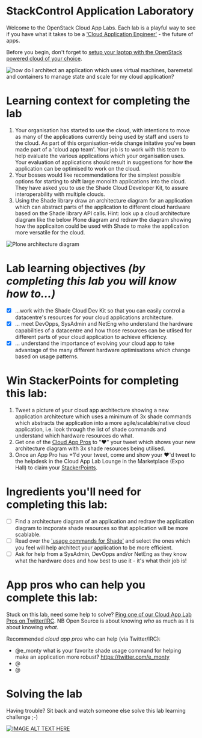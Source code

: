 # StackControl Application Laboratory

Welcome to the OpenStack Cloud App Labs.  Each lab is a playful way to see if you have what it takes to be a ['Cloud Application Engineer'](/cloud-application-engineer.md) - the future of apps. 

Before you begin, don't forget to [setup your laptop with the OpenStack powered cloud of your choice](/prereq).

![how do I architect an application which uses virtual machines, baremetal and containers to manage state and scale for my cloud application?](http://blog.nemebean.com/sites/default/files/styles/large/public/field/image/OVBNetwork.png)

# Learning context for completing the lab
 
 1. Your organisation has started to use the cloud, with intentions to move as many of the applications currently being used by staff and users to the cloud.  As part of this organisation-wide change initative you've been made part of a 'cloud app team'.  Your job is to work with this team to help evaluate the various applications which your organisation uses.  Your evaluation of applications should result in suggestions for how the application can be optimised to work on the cloud.  
 2. Your bosses would like recommendations for the simplest possible options for starting to shift large monolith applications into the cloud.  They have asked you to use the Shade Cloud Developer Kit, to assure interoperability with multiple clouds.
 3. Using the Shade library draw an architecture diagram for an application which can abstract parts of the application to different cloud hardware based on the Shade library API calls. Hint: look up a cloud architecture diagram like the below Plone diagram and redraw the diagram showing how the applicaiton could be used with Shade to make the application more versatile for the cloud.

![Plone architecture diagram](https://eresearch.jcu.edu.au/staff/images/software-diagrams/Plone%20Integration.jpg/image_preview)
 
# Lab learning objectives _(by completing this lab you will know how to...)_
 - [x] ...work with the Shade Cloud Dev Kit so that you can easily control a datacentre's resources for your cloud applications architecture.
 - [x] ... meet DevOpps, SysAdmin and NetEng who understand the hardware capabilities of a datacentre and how those resources can be utlised for different parts of your cloud application to achieve efficiency.
 - [x] ... understand the importance of evolving your cloud app to take advantage of the many different hardware optimisations which change based on usage patterns.

# Win StackerPoints for completing this lab:
  1. Tweet a picture of your cloud app architecture showing a new application architecture which uses a minimum of 3x shade commands which abstracts the application into a more agile/scalable/native cloud application, i.e. look through the list of shade commands and understand which hardware resources do what. 
  2. Get one of the [Cloud App Pros](https://docs.google.com/presentation/d/1RBtAOjxmUh97fXrJlowvqVNmq2-8FxvBIHx2Dts1Jh8/pub?start=true&loop=true&delayms=1000) to "❤" your tweet which shows your new architecture diagram with 3x shade resources being utilised.
  3. Once an App Pro has +1'd your tweet, come and show your ❤'d tweet to the helpdesk in the Cloud App Lab Lounge in the Marketplace (Expo Hall) to claim your [StackerPoints](/StackerPoints).

# Ingredients you'll need for completing this lab:
  - [ ] Find a architecture diagram of an application and redraw the application diagram to incporate shade resources so that application will be more scablable.
  - [ ] Read over the ['usage commands for Shade'](http://docs.openstack.org/infra/shade/usage.html) and select the ones which you feel will help architect your application to be more efficient.
  - [ ] Ask for help from a SysAdmin, DevOpps and/or NetEng as they know what the hardware does and how best to use it - it's what their job is!

# App pros who can help you complete this lab:
Stuck on this lab, need some help to solve?  [Ping one of our Cloud App Lab Pros on Twitter/IRC](https://docs.google.com/presentation/d/1RBtAOjxmUh97fXrJlowvqVNmq2-8FxvBIHx2Dts1Jh8/pub?start=true&loop=false&delayms=2000). NB Open Source is about knowing *who* as much as it is about knowing *what*.

Recommended _cloud app pros_ who can help (via Twitter/IRC):
 - @e_monty what is your favorite shade usage command for helping make an application more robust? https://twitter.com/e_monty
 - @
 - @
 
# Solving the lab
Having trouble?  Sit back and watch someone else solve this lab learning challenge ;-)

[![IMAGE ALT TEXT HERE](http://img.youtube.com/vi/YOUTUBE_VIDEO_ID_HERE/0.jpg)](http://www.youtube.com/watch?v=YOUTUBE_VIDEO_ID_HERE)

